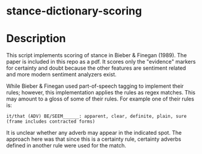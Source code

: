 # stance-dictionary-scoring
Description
===========
This script implements scoring of stance in Bieber & Finegan (1989). The paper is included in this repo as a pdf. It scores only the "evidence" markers for certainty and doubt because the other features are sentiment related and more modern sentiment analyzers exist.

While Bieber & Finegan used part-of-speech tagging to implement their rules; however, this implementation applies the rules as regex matches. This may amount to a gloss of some of their rules.  For example one of their rules is:
```
it/that (ADV) BE/SEEM______: apparent, clear, definite, plain, sure (frame includes contracted forms)
```
It is unclear whether any adverb may appear in the indicated spot. The approach here was that since this is a certainty rule, certainty adverbs defined in another rule were used for the match.
